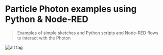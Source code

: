 # Particle Photon examples using Python & Node-RED
> Examples of simple sketches and Python scripts and Node-RED flows to interact with the Photon

![alt tag](https://github.com/rjsears/Pool_Fill_Control/blob/V3.4/pictures/pc_external.jpg?raw=true)
